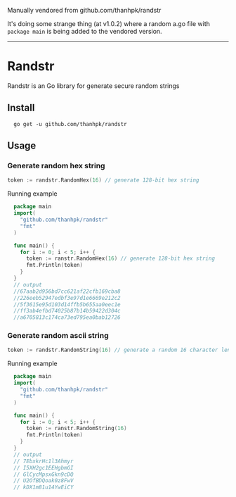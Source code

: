 Manually vendored from github.com/thanhpk/randstr

It's doing some strange thing (at v1.0.2) where a random a.go file with `package main` is being added to the vendored version.

---

# Randstr

Randstr is an Go library for generate secure random strings

## Install
```
  go get -u github.com/thanhpk/randstr
```

## Usage
### Generate random hex string
```go
token := randstr.RandomHex(16) // generate 128-bit hex string
```
Running example
```go
  package main
  import(
    "github.com/thanhpk/randstr"
    "fmt"
  )

  func main() {
    for i := 0; i < 5; i++ {
      token := ranstr.RandomHex(16) // generate 128-bit hex string
      fmt.Println(token)
    }
  }
  // output
  //67aab2d956bd7cc621af22cfb169cba8
  //226eeb52947edbf3e97d1e6669e212c2
  //5f3615e95d103d14ffb5b655aa0eec1e
  //ff3ab4efbd74025b87b14b59422d304c
  //a6705813c174ca73ed795ea0bab12726
```

### Generate random ascii string
```go
token := randstr.RandomString(16) // generate a random 16 character length string
```
Running example
```go
  package main
  import(
    "github.com/thanhpk/randstr"
    "fmt"
  )

  func main() {
    for i := 0; i < 5; i++ {
      token := ranstr.RandomString(16)
      fmt.Println(token)
    }
  }
  // output
  // 7EbxkrHc1l3Ahmyr
  // I5XH2gc1EEHgbmGI
  // GlCycMpsxGkn9cDQ
  // U2OfBDQoak0z8FwV
  // kDX1m81u14YwEiCY
```
